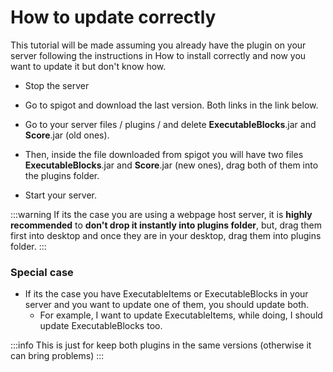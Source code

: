 # How to update correctly

This tutorial will be made assuming you already have the plugin on your server following the instructions in How to install correctly and now you want to update it but don't know how.

* Stop the server
* Go to spigot and download the last version. Both links in the link below.

* Go to your server files / plugins / and delete **ExecutableBlocks**.jar and **Score**.jar (old ones).
* Then, inside the file downloaded from spigot you will have two files **ExecutableBlocks**.jar and **Score**.jar (new ones), drag both of them into the plugins folder. 
* Start your server.

:::warning
If its the case you are using a webpage host server, it is ****highly recommended**** to ****don't drop it instantly into plugins folder****, but, drag them first into desktop and once they are in your desktop, drag them into plugins folder.
:::

### Special case

* If its the case you have ExecutableItems or ExecutableBlocks in your server and you want to update one of them, you should update both.
  * For example, I want to update ExecutableItems, while doing, I should update ExecutableBlocks too.

:::info
This is just for keep both plugins in the same versions (otherwise it can bring problems)
:::

